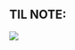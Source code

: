 ## TIL NOTE:
<a href="https://available-parent-09c.notion.site/Do-it-Node-js-Node-js-41d2633a620c4693a6fb227cc53e482a"><img src="https://img.shields.io/badge/Notion-000000?style=flat&logo=Notion&logoColor=white&link=https://available-parent-09c.notion.site/Do-it-Node-js-Node-js-41d2633a620c4693a6fb227cc53e482a"/>
